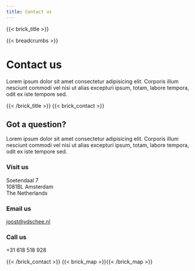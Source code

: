 ```yaml
---
title: Contact us
---
```

{{< brick_title >}}

{{< breadcrumbs >}}

# Contact us

Lorem ipsum dolor sit amet consectetur adipisicing elit. Corporis illum nesciunt commodi vel nisi ut alias excepturi ipsum, totam, labore tempora, odit ex iste tempore sed.

{{< /brick_title >}}
{{< brick_contact >}}

## Got a question?

Lorem ipsum dolor sit amet consectetur adipisicing elit. Corporis illum nesciunt commodi vel nisi ut alias excepturi ipsum, totam, labore tempora, odit ex iste tempore sed.

### Visit us

Soetendaal 7  
1081BL Amsterdam  
The Netherlands

### Email us

joost@vdschee.nl

### Call us

+31 618 518 928


{{< /brick_contact >}}
{{< brick_map >}}{{< /brick_map >}}